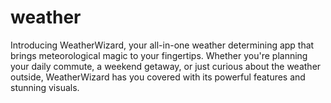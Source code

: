 # weather
Introducing WeatherWizard, your all-in-one weather determining app that brings meteorological magic to your fingertips. Whether you're planning your daily commute, a weekend getaway, or just curious about the weather outside, WeatherWizard has you covered with its powerful features and stunning visuals.

